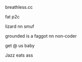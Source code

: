 breathless.cc

fat p2c

lizard
nn smuf

grounded is a faggot nn non-coder


get @ us baby

Jazz eats ass
